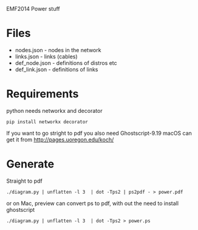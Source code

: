 EMF2014 Power stuff

Files
=====

* nodes.json - nodes in the network
* links.json - links (cables)
* def_node.json - definitions of distros etc
* def_link.json - definitions of links

Requirements
============
python needs networkx and decorator
```
pip install networkx decorator
```

If you want to go stright to pdf you also need Ghostscript-9.19
macOS can get it from http://pages.uoregon.edu/koch/

Generate
========
Straight to pdf
```
./diagram.py | unflatten -l 3  | dot -Tps2 | ps2pdf - > power.pdf
```

or on Mac, preview can convert ps to pdf, with out the need to install ghostscript
```
./diagram.py | unflatten -l 3  | dot -Tps2 > power.ps
```

